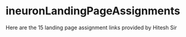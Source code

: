 # ineuronLandingPageAssignments
Here are the 15 landing page assignment links provided by Hitesh Sir
